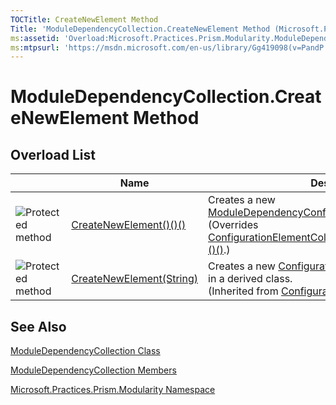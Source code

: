```yaml
---
TOCTitle: CreateNewElement Method
Title: 'ModuleDependencyCollection.CreateNewElement Method (Microsoft.Practices.Prism.Modularity)'
ms:assetid: 'Overload:Microsoft.Practices.Prism.Modularity.ModuleDependencyCollection.CreateNewElement'
ms:mtpsurl: 'https://msdn.microsoft.com/en-us/library/Gg419098(v=PandP.50)'
---
```


# ModuleDependencyCollection.CreateNewElement Method

## Overload List

<table>

<thead>
<tr class="header">
<th> </th>
<th>Name</th>
<th>Description</th>
</tr>
</thead>
<tbody>
<tr class="odd">
<td><img src="https://msdn.microsoft.com/en-us/Gg419098.protmethod(en-us,PandP.50).gif" title="Protected method" /></td>
<td><a href="https://msdn.microsoft.com/library/microsoft.practices.prism.modularity.moduledependencycollection.createnewelement">CreateNewElement()()()</a></td>
<td><div class="summary">
Creates a new <a href="https://msdn.microsoft.com/library/microsoft.practices.prism.modularity.moduledependencyconfigurationelement">ModuleDependencyConfigurationElement</a>.
</div>
(Overrides <a href="http://msdn.microsoft.com/en-us/library/ak7z48w8">ConfigurationElementCollection..::.CreateNewElement()()()</a>.)</td>
</tr>
<tr class="even">
<td><img src="https://msdn.microsoft.com/en-us/Gg419098.protmethod(en-us,PandP.50).gif" title="Protected method" /></td>
<td><a href="http://msdn.microsoft.com/en-us/library/ky49faah">CreateNewElement(String)</a></td>
<td><div class="summary">
Creates a new <a href="http://msdn.microsoft.com/en-us/library/kyx77cz3">ConfigurationElement</a> when overridden in a derived class.
</div>
(Inherited from <a href="http://msdn.microsoft.com/en-us/library/a35we8et">ConfigurationElementCollection</a>.)</td>
</tr>
</tbody>
</table>

## See Also

[ModuleDependencyCollection Class](https://msdn.microsoft.com/en-us/library/microsoft.practices.prism.modularity.moduledependencycollection(v=pandp.50))

[ModuleDependencyCollection Members](https://msdn.microsoft.com/en-us/library/microsoft.practices.prism.modularity.moduledependencycollection_members(v=pandp.50))

[Microsoft.Practices.Prism.Modularity Namespace](https://msdn.microsoft.com/en-us/library/microsoft.practices.prism.modularity(v=pandp.50))